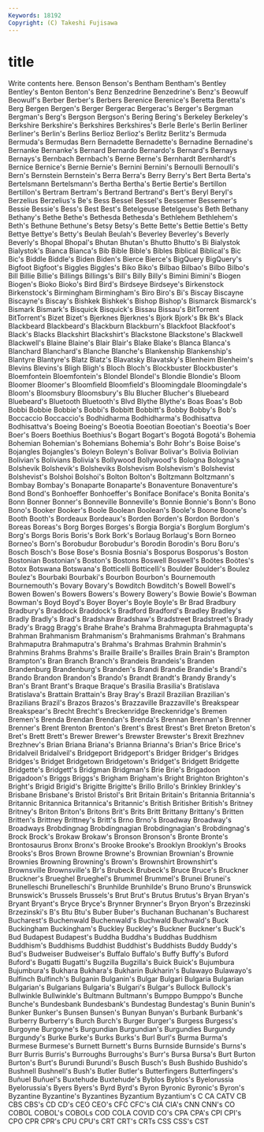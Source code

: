 ```yaml
---
Keywords: 18192 
Copyright: (C) Takeshi Fujisawa
---
```


# title

Write contents here.
Benson Benson's Bentham Bentham's Bentley
Bentley's Benton Benton's Benz Benzedrine Benzedrine's Benz's Beowulf Beowulf's Berber
Berber's Berbers Berenice Berenice's Beretta Beretta's Berg Bergen Bergen's Berger
Bergerac Bergerac's Berger's Bergman Bergman's Berg's Bergson Bergson's Bering Bering's
Berkeley Berkeley's Berkshire Berkshire's Berkshires Berkshires's Berle Berle's Berlin Berliner
Berliner's Berlin's Berlins Berlioz Berlioz's Berlitz Berlitz's Bermuda Bermuda's Bermudas
Bern Bernadette Bernadette's Bernadine Bernadine's Bernanke Bernanke's Bernard Bernardo Bernardo's
Bernard's Bernays Bernays's Bernbach Bernbach's Berne Berne's Bernhardt Bernhardt's Bernice
Bernice's Bernie Bernie's Bernini Bernini's Bernoulli Bernoulli's Bern's Bernstein Bernstein's
Berra Berra's Berry Berry's Bert Berta Berta's Bertelsmann Bertelsmann's Bertha
Bertha's Bertie Bertie's Bertillon Bertillon's Bertram Bertram's Bertrand Bertrand's Bert's
Beryl Beryl's Berzelius Berzelius's Be's Bess Bessel Bessel's Bessemer Bessemer's
Bessie Bessie's Bess's Best Best's Betelgeuse Betelgeuse's Beth Bethany Bethany's
Bethe Bethe's Bethesda Bethesda's Bethlehem Bethlehem's Beth's Bethune Bethune's Betsy
Betsy's Bette Bette's Bettie Bettie's Betty Bettye Bettye's Betty's Beulah
Beulah's Beverley Beverley's Beverly Beverly's Bhopal Bhopal's Bhutan Bhutan's Bhutto
Bhutto's Bi Bialystok Bialystok's Bianca Bianca's Bib Bible Bible's Bibles
Biblical Biblical's Bic Bic's Biddle Biddle's Biden Biden's Bierce Bierce's
BigQuery BigQuery's Bigfoot Bigfoot's Biggles Biggles's Biko Biko's Bilbao Bilbao's
Bilbo Bilbo's Bill Billie Billie's Billings Billings's Bill's Billy Billy's
Bimini Bimini's Biogen Biogen's Bioko Bioko's Bird Bird's Birdseye Birdseye's
Birkenstock Birkenstock's Birmingham Birmingham's Biro Biro's Bi's Biscay Biscayne Biscayne's
Biscay's Bishkek Bishkek's Bishop Bishop's Bismarck Bismarck's Bismark Bismark's Bisquick
Bisquick's Bissau Bissau's BitTorrent BitTorrent's Bizet Bizet's Bjerknes Bjerknes's Bjork
Bjork's Bk Bk's Black Blackbeard Blackbeard's Blackburn Blackburn's Blackfoot Blackfoot's
Black's Blacks Blackshirt Blackshirt's Blackstone Blackstone's Blackwell Blackwell's Blaine Blaine's
Blair Blair's Blake Blake's Blanca Blanca's Blanchard Blanchard's Blanche Blanche's
Blankenship Blankenship's Blantyre Blantyre's Blatz Blatz's Blavatsky Blavatsky's Blenheim Blenheim's
Blevins Blevins's Bligh Bligh's Bloch Bloch's Blockbuster Blockbuster's Bloemfontein Bloemfontein's
Blondel Blondel's Blondie Blondie's Bloom Bloomer Bloomer's Bloomfield Bloomfield's Bloomingdale
Bloomingdale's Bloom's Bloomsbury Bloomsbury's Blu Blucher Blucher's Bluebeard Bluebeard's Bluetooth
Bluetooth's Blvd Blythe Blythe's Boas Boas's Bob Bobbi Bobbie Bobbie's
Bobbi's Bobbitt Bobbitt's Bobby Bobby's Bob's Boccaccio Boccaccio's Bodhidharma Bodhidharma's
Bodhisattva Bodhisattva's Boeing Boeing's Boeotia Boeotian Boeotian's Boeotia's Boer Boer's
Boers Boethius Boethius's Bogart Bogart's Bogotá Bogotá's Bohemia Bohemian Bohemian's
Bohemians Bohemia's Bohr Bohr's Boise Boise's Bojangles Bojangles's Boleyn Boleyn's
Bolivar Bolivar's Bolivia Bolivian Bolivian's Bolivians Bolivia's Bollywood Bollywood's Bologna
Bologna's Bolshevik Bolshevik's Bolsheviks Bolshevism Bolshevism's Bolshevist Bolshevist's Bolshoi Bolshoi's
Bolton Bolton's Boltzmann Boltzmann's Bombay Bombay's Bonaparte Bonaparte's Bonaventure Bonaventure's
Bond Bond's Bonhoeffer Bonhoeffer's Boniface Boniface's Bonita Bonita's Bonn Bonner
Bonner's Bonneville Bonneville's Bonnie Bonnie's Bonn's Bono Bono's Booker Booker's
Boole Boolean Boolean's Boole's Boone Boone's Booth Booth's Bordeaux Bordeaux's
Borden Borden's Bordon Bordon's Boreas Boreas's Borg Borges Borges's Borgia
Borgia's Borglum Borglum's Borg's Borgs Boris Boris's Bork Bork's Borlaug
Borlaug's Born Borneo Borneo's Born's Borobudur Borobudur's Borodin Borodin's Boru
Boru's Bosch Bosch's Bose Bose's Bosnia Bosnia's Bosporus Bosporus's Boston
Bostonian Bostonian's Boston's Bostons Boswell Boswell's Boötes Boötes's Botox Botswana
Botswana's Botticelli Botticelli's Boulder Boulder's Boulez Boulez's Bourbaki Bourbaki's Bourbon
Bourbon's Bournemouth Bournemouth's Bovary Bovary's Bowditch Bowditch's Bowell Bowell's Bowen
Bowen's Bowers Bowers's Bowery Bowery's Bowie Bowie's Bowman Bowman's Boyd
Boyd's Boyer Boyer's Boyle Boyle's Br Brad Bradbury Bradbury's Braddock
Braddock's Bradford Bradford's Bradley Bradley's Bradly Bradly's Brad's Bradshaw Bradshaw's
Bradstreet Bradstreet's Brady Brady's Bragg Bragg's Brahe Brahe's Brahma Brahmagupta
Brahmagupta's Brahman Brahmanism Brahmanism's Brahmanisms Brahman's Brahmans Brahmaputra Brahmaputra's Brahma's
Brahmas Brahmin Brahmin's Brahmins Brahms Brahms's Braille Braille's Brailles Brain
Brain's Brampton Brampton's Bran Branch Branch's Brandeis Brandeis's Branden Brandenburg
Brandenburg's Branden's Brandi Brandie Brandie's Brandi's Brando Brandon Brandon's Brando's
Brandt Brandt's Brandy Brandy's Bran's Brant Brant's Braque Braque's Brasilia
Brasilia's Bratislava Bratislava's Brattain Brattain's Bray Bray's Brazil Brazilian Brazilian's
Brazilians Brazil's Brazos Brazos's Brazzaville Brazzaville's Breakspear Breakspear's Brecht Brecht's
Breckenridge Breckenridge's Bremen Bremen's Brenda Brendan Brendan's Brenda's Brennan Brennan's
Brenner Brenner's Brent Brenton Brenton's Brent's Brest Brest's Bret Breton
Breton's Bret's Brett Brett's Brewer Brewer's Brewster Brewster's Brexit Brezhnev
Brezhnev's Brian Briana Briana's Brianna Brianna's Brian's Brice Brice's Bridalveil
Bridalveil's Bridgeport Bridgeport's Bridger Bridger's Bridges Bridges's Bridget Bridgetown Bridgetown's
Bridget's Bridgett Bridgette Bridgette's Bridgett's Bridgman Bridgman's Brie Brie's Brigadoon
Brigadoon's Briggs Briggs's Brigham Brigham's Bright Brighton Brighton's Bright's Brigid
Brigid's Brigitte Brigitte's Brillo Brillo's Brinkley Brinkley's Brisbane Brisbane's Bristol
Bristol's Brit Britain Britain's Britannia Britannia's Britannic Britannica Britannica's Britannic's
British Britisher British's Britney Britney's Briton Briton's Britons Brit's Brits
Britt Brittany Brittany's Britten Britten's Brittney Brittney's Britt's Brno Brno's
Broadway Broadway's Broadways Brobdingnag Brobdingnagian Brobdingnagian's Brobdingnag's Brock Brock's Brokaw
Brokaw's Bronson Bronson's Bronte Bronte's Brontosaurus Bronx Bronx's Brooke Brooke's
Brooklyn Brooklyn's Brooks Brooks's Bros Brown Browne Browne's Brownian Brownian's
Brownie Brownies Browning Browning's Brown's Brownshirt Brownshirt's Brownsville Brownsville's Br's
Brubeck Brubeck's Bruce Bruce's Bruckner Bruckner's Brueghel Brueghel's Brummel Brummel's
Brunei Brunei's Brunelleschi Brunelleschi's Brunhilde Brunhilde's Bruno Bruno's Brunswick Brunswick's
Brussels Brussels's Brut Brut's Brutus Brutus's Bryan Bryan's Bryant Bryant's
Bryce Bryce's Brynner Brynner's Bryon Bryon's Brzezinski Brzezinski's B's Btu
Btu's Buber Buber's Buchanan Buchanan's Bucharest Bucharest's Buchenwald Buchenwald's Buchwald
Buchwald's Buck Buckingham Buckingham's Buckley Buckley's Buckner Buckner's Buck's Bud
Budapest Budapest's Buddha Buddha's Buddhas Buddhism Buddhism's Buddhisms Buddhist Buddhist's
Buddhists Buddy Buddy's Bud's Budweiser Budweiser's Buffalo Buffalo's Buffy Buffy's
Buford Buford's Bugatti Bugatti's Bugzilla Bugzilla's Buick Buick's Bujumbura Bujumbura's
Bukhara Bukhara's Bukharin Bukharin's Bulawayo Bulawayo's Bulfinch Bulfinch's Bulganin Bulganin's
Bulgar Bulgari Bulgaria Bulgarian Bulgarian's Bulgarians Bulgaria's Bulgari's Bulgar's Bullock
Bullock's Bullwinkle Bullwinkle's Bultmann Bultmann's Bumppo Bumppo's Bunche Bunche's Bundesbank
Bundesbank's Bundestag Bundestag's Bunin Bunin's Bunker Bunker's Bunsen Bunsen's Bunyan
Bunyan's Burbank Burbank's Burberry Burberry's Burch Burch's Burger Burger's Burgess
Burgess's Burgoyne Burgoyne's Burgundian Burgundian's Burgundies Burgundy Burgundy's Burke Burke's
Burks Burks's Burl Burl's Burma Burma's Burmese Burmese's Burnett Burnett's
Burns Burnside Burnside's Burns's Burr Burris Burris's Burroughs Burroughs's Burr's
Bursa Bursa's Burt Burton Burton's Burt's Burundi Burundi's Busch Busch's
Bush Bushido Bushido's Bushnell Bushnell's Bush's Butler Butler's Butterfingers Butterfingers's
Buñuel Buñuel's Buxtehude Buxtehude's Byblos Byblos's Byelorussia Byelorussia's Byers Byers's
Byrd Byrd's Byron Byronic Byronic's Byron's Byzantine Byzantine's Byzantines Byzantium
Byzantium's C CA CATV CB CBS CBS's CD CD's CEO
CEO's CFC CFC's CIA CIA's CNN CNN's CO COBOL COBOL's
COBOLs COD COLA COVID CO's CPA CPA's CPI CPI's CPO
CPR CPR's CPU CPU's CRT CRT's CRTs CSS CSS's CST

